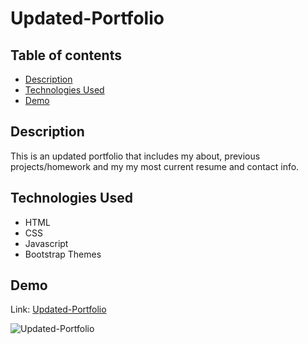 # Updated-Portfolio

## Table of contents


- [Description](#description)
- [Technologies Used](#technologies-used)
- [Demo](#demo)

## Description

This is an updated portfolio that includes my about, previous projects/homework and my my most current resume and contact info. 


## Technologies Used

- HTML
- CSS
- Javascript
- Bootstrap Themes


## Demo

Link: [Updated-Portfolio](https://nasrah1.github.io/Updated-Portfolio/)

![Updated-Portfolio](assets/img/portfolio/updated-portfolio.gif)
